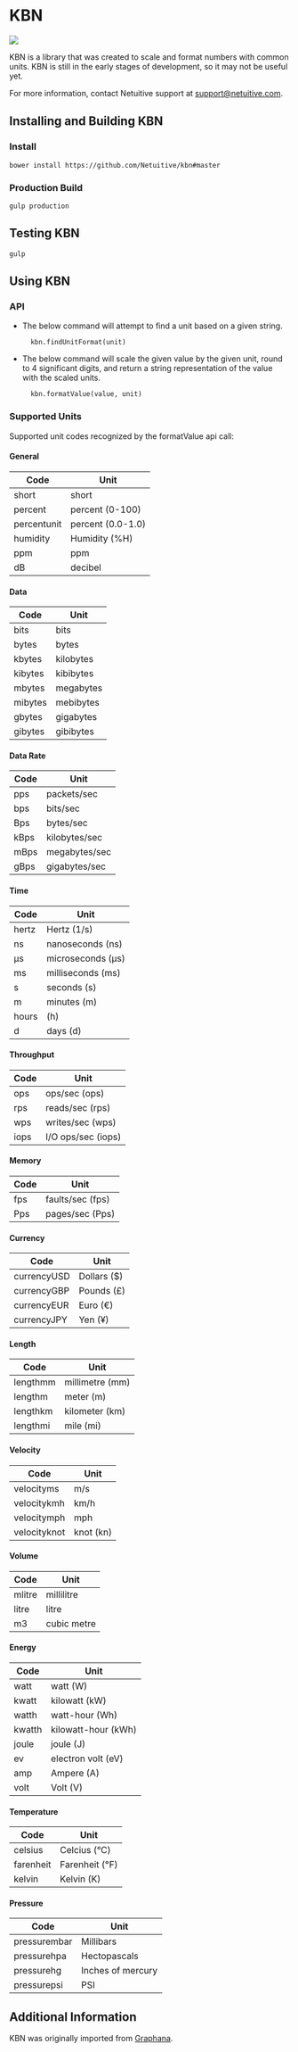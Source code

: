 KBN
=====

<img src="https://travis-ci.org/Netuitive/kbn.svg?branch=master"/>

KBN is a library that was created to scale and format numbers with common units. KBN is still in the early stages of development, so it may not be useful yet.

For more information, contact Netuitive support at [support@netuitive.com](mailto:support@netuitive.com).

Installing and Building KBN
----------------------------

### Install

    bower install https://github.com/Netuitive/kbn#master


### Production Build

    gulp production


Testing KBN
------------

    gulp


Using KBN
----------

### API

* The below command will attempt to find a unit based on a given string.

        kbn.findUnitFormat(unit)

* The below command will scale the given value by the given unit, round to 4 significant digits, and return a string representation of the value with the scaled units.

        kbn.formatValue(value, unit)

### Supported Units

Supported unit codes recognized by the formatValue api call:

#### General

| Code | Unit |
|------|------|
| short | short |
| percent | percent (0-100) |
| percentunit | percent (0.0-1.0) |
| humidity | Humidity (%H) |
| ppm | ppm |
| dB | decibel |

#### Data

| Code | Unit |
|------|------|
| bits | bits |
| bytes | bytes |
| kbytes | kilobytes |
| kibytes | kibibytes |
| mbytes | megabytes |
| mibytes | mebibytes |
| gbytes | gigabytes |
| gibytes | gibibytes |

#### Data Rate

| Code | Unit |
|------|------|
| pps | packets/sec |
| bps | bits/sec |
| Bps | bytes/sec |
| kBps | kilobytes/sec |
| mBps | megabytes/sec |
| gBps | gigabytes/sec |

#### Time

| Code | Unit |
|------|------|
| hertz | Hertz (1/s) |
| ns | nanoseconds (ns) |
| µs | microseconds (µs) |
| ms | milliseconds (ms) |
| s | seconds (s) |
| m | minutes (m) |
| hours | (h) |
| d | days (d) |

#### Throughput

| Code | Unit |
|------|------|
| ops | ops/sec (ops) |
| rps | reads/sec (rps) |
| wps | writes/sec (wps) |
| iops | I/O ops/sec (iops) |

#### Memory

| Code | Unit |
|------|------|
| fps | faults/sec (fps) |
| Pps | pages/sec (Pps) |

#### Currency

| Code | Unit |
|------|------|
| currencyUSD | Dollars ($) |
| currencyGBP | Pounds (£) |
| currencyEUR | Euro (€) |
| currencyJPY | Yen (¥) |

#### Length

| Code | Unit |
|------|------|
| lengthmm | millimetre (mm) |
| lengthm | meter (m) |
| lengthkm | kilometer (km) |
| lengthmi | mile (mi) |

#### Velocity

| Code | Unit |
|------|------|
| velocityms | m/s |
| velocitykmh | km/h |
| velocitymph | mph |
| velocityknot | knot (kn) |

#### Volume

| Code | Unit |
|------|------|
| mlitre | millilitre |
| litre | litre |
| m3 | cubic metre |

#### Energy

| Code | Unit |
|------|------|
| watt | watt (W) |
| kwatt | kilowatt (kW) |
| watth | watt-hour (Wh) |
| kwatth | kilowatt-hour (kWh) |
| joule | joule (J) |
| ev | electron volt (eV) |
| amp | Ampere (A) |
| volt | Volt (V) |

#### Temperature

| Code | Unit |
|------|------|
| celsius | Celcius (°C)  |
| farenheit | Farenheit (°F) |
| kelvin | Kelvin (K) |

#### Pressure

| Code | Unit |
|------|------|
| pressurembar | Millibars |
| pressurehpa | Hectopascals |
| pressurehg | Inches of mercury |
| pressurepsi | PSI |

Additional Information
-----------------------

KBN was originally imported from [Graphana](https://github.com/grafana/grafana/blob/8ee0e5d11f8427b5a68aab69c73c6d4809bdf5bb/public/app/core/utils/kbn.js).
